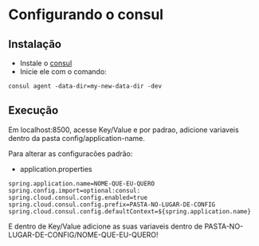 # Configurando o consul

## Instalação

* Instale o [consul](https://www.consul.io/downloads) 
* Inicie ele com o comando: 

```
consul agent -data-dir=my-new-data-dir -dev
```

## Execução

Em localhost:8500, acesse Key/Value e por padrao, adicione variaveis dentro da pasta config/application-name.

Para alterar as configuracões padrão:

* application.properties

```
spring.application.name=NOME-QUE-EU-QUERO
spring.config.import=optional:consul:
spring.cloud.consul.config.enabled=true
spring.cloud.consul.config.prefix=PASTA-NO-LUGAR-DE-CONFIG
spring.cloud.consul.config.defaultContext=${spring.application.name}
```

E dentro de Key/Value adicione as suas variaveis dentro de PASTA-NO-LUGAR-DE-CONFIG/NOME-QUE-EU-QUERO!